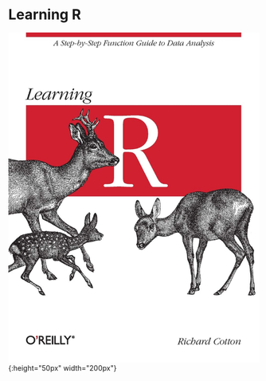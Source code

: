 # Learning R
![](https://github.com/BlackTunami/learning_R.github.io/blob/master/71rC0BWC6IL.jpg){:height="50px" width="200px"}
